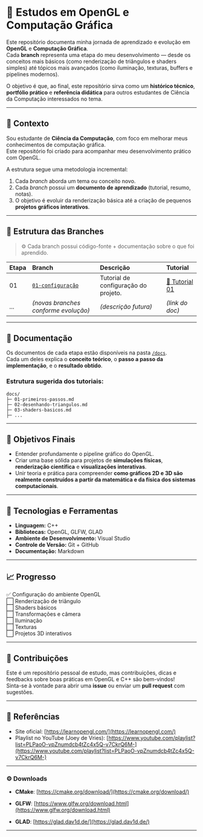 ﻿# 🧠 Estudos em OpenGL e Computação Gráfica

Este repositório documenta minha jornada de aprendizado e evolução em **OpenGL** e **Computação Gráfica**.  
Cada **branch** representa uma etapa do meu desenvolvimento — desde os conceitos mais básicos (como renderização de triângulos e shaders simples) até tópicos mais avançados (como iluminação, texturas, buffers e pipelines modernos).

O objetivo é que, ao final, este repositório sirva como um **histórico técnico**, **portfólio prático** e **referência didática** para outros estudantes de Ciência da Computação interessados no tema.

---

## 📘 Contexto

Sou estudante de **Ciência da Computação**, com foco em melhorar meus conhecimentos de computação gráfica.  
Este repositório foi criado para acompanhar meu desenvolvimento prático com OpenGL.  

A estrutura segue uma metodologia incremental:  
1. Cada *branch* aborda um tema ou conceito novo.  
2. Cada *branch* possui um **documento de aprendizado** (tutorial, resumo, notas).  
3. O objetivo é evoluir da renderização básica até a criação de pequenos **projetos gráficos interativos**.

---

## 🌿 Estrutura das Branches

> ⚙️ Cada branch possui código-fonte + documentação sobre o que foi aprendido.

| Etapa | Branch | Descrição | Tutorial |
|:------|:--------|:-----------|:----------|
| 01 | [`01-configuração`](#) | Tutorial de configuração do projeto. | [📄 Tutorial 01](./docs/01-configuração.md) |
| ... | *(novas branches conforme evolução)* | *(descrição futura)* | *(link do doc)* |

---

## 📂 Documentação

Os documentos de cada etapa estão disponíveis na pasta [`/docs`](./docs/).  
Cada um deles explica o **conceito teórico**, o **passo a passo da implementação**, e o **resultado obtido**.

### Estrutura sugerida dos tutoriais:
```
docs/
├─ 01-primeiros-passos.md
├─ 02-desenhando-triangulos.md
├─ 03-shaders-basicos.md
├─ ...
```

---

## 🎯 Objetivos Finais

- Entender profundamente o pipeline gráfico do OpenGL.  
- Criar uma base sólida para projetos de **simulações físicas**, **renderização científica** e **visualizações interativas**.  
- Unir teoria e prática para compreender **como gráficos 2D e 3D são realmente construídos a partir da matemática e da física dos sistemas computacionais**.

---

## 🧩 Tecnologias e Ferramentas

- **Linguagem:** C++  
- **Bibliotecas:** OpenGL, GLFW, GLAD  
- **Ambiente de Desenvolvimento:** Visual Studio
- **Controle de Versão:** Git + GitHub  
- **Documentação:** Markdown

---

## 📈 Progresso

✅ Configuração do ambiente OpenGL  
⬜ Renderização de triângulo  
⬜ Shaders básicos  
⬜ Transformações e câmera  
⬜ Iluminação  
⬜ Texturas  
⬜ Projetos 3D interativos

---

## 🤝 Contribuições

Este é um repositório pessoal de estudo, mas contribuições, dicas e feedbacks sobre boas práticas em OpenGL e C++ são bem-vindos!  
Sinta-se à vontade para abrir uma **issue** ou enviar um **pull request** com sugestões.

---

## 🔗 Referências

- Site oficial: [https://learnopengl.com/](https://learnopengl.com/)
- Playlist no YouTube (Joey de Vries): [https://www.youtube.com/playlist?list=PLPaoO-vpZnumdcb4tZc4x5Q-v7CkrQ6M-](https://www.youtube.com/playlist?list=PLPaoO-vpZnumdcb4tZc4x5Q-v7CkrQ6M-)

---

### ⚙️ Downloads

- **CMake**: [https://cmake.org/download/](https://cmake.org/download/)

- **GLFW**: [https://www.glfw.org/download.html](https://www.glfw.org/download.html)

- **GLAD**: [https://glad.dav1d.de/](https://glad.dav1d.de/)

---


